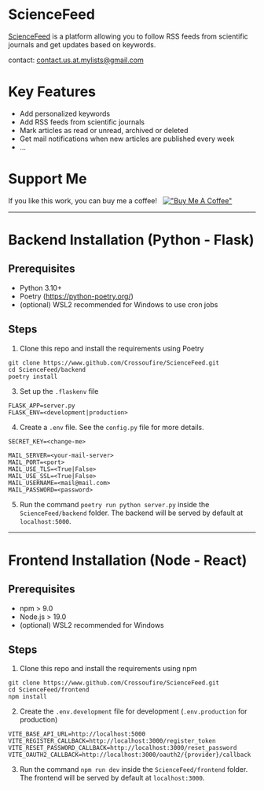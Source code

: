 # ScienceFeed

[ScienceFeed](https://science-feed.mylists.info) is a platform allowing you to follow RSS feeds from scientific journals
and get updates based on keywords.

contact: <contact.us.at.mylists@gmail.com>

# Key Features

* Add personalized keywords
* Add RSS feeds from scientific journals
* Mark articles as read or unread, archived or deleted
* Get mail notifications when new articles are published every week
* ...

# Support Me

If you like this work, you can buy me a coffee! &nbsp;
[!["Buy Me A Coffee"](https://www.buymeacoffee.com/assets/img/custom_images/orange_img.png)](https://www.buymeacoffee.com/crossoufire)

---

# Backend Installation (Python - Flask)

## Prerequisites

* Python 3.10+
* Poetry (https://python-poetry.org/)
* (optional) WSL2 recommended for Windows to use cron jobs

## Steps

1. Clone this repo and install the requirements using Poetry

```
git clone https://www.github.com/Crossoufire/ScienceFeed.git
cd ScienceFeed/backend
poetry install
```

3. Set up the `.flaskenv` file

```
FLASK_APP=server.py
FLASK_ENV=<development|production>
```

4. Create a `.env` file. See the `config.py` file for more details.

```
SECRET_KEY=<change-me>

MAIL_SERVER=<your-mail-server>
MAIL_PORT=<port>
MAIL_USE_TLS=<True|False>
MAIL_USE_SSL=<True|False>
MAIL_USERNAME=<mail@mail.com>
MAIL_PASSWORD=<password>
```

5. Run the command `poetry run python server.py` inside the `ScienceFeed/backend` folder.
   The backend will be served by default at `localhost:5000`.

---

# Frontend Installation (Node - React)

## Prerequisites

- npm > 9.0
- Node.js > 19.0
- (optional) WSL2 recommended for Windows

## Steps

1. Clone this repo and install the requirements using npm

```
git clone https://www.github.com/Crossoufire/ScienceFeed.git
cd ScienceFeed/frontend
npm install
```

2. Create the `.env.development` file for development (`.env.production` for production)

```
VITE_BASE_API_URL=http://localhost:5000
VITE_REGISTER_CALLBACK=http://localhost:3000/register_token
VITE_RESET_PASSWORD_CALLBACK=http://localhost:3000/reset_password
VITE_OAUTH2_CALLBACK=http://localhost:3000/oauth2/{provider}/callback
```

3. Run the command `npm run dev` inside the `ScienceFeed/frontend` folder. The frontend will be served by default at `localhost:3000`.

